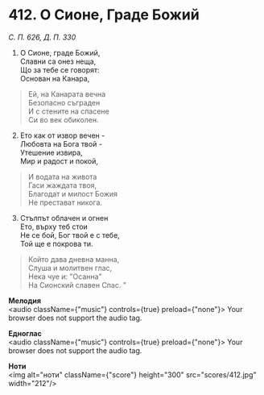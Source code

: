 # 412. О Сионе, Граде Божий

_С. П. 626, Д. П. 330_

1. О Сионе, граде Божий,  
Славни са онез неща,  
Що за тебе се говорят:  
Основан на Канара,  

> Ей, на Канарата вечна  
> Безопасно съграден  
> И с стените на спасене  
> Си во век обиколен.  

2. Ето как от извор вечен -  
Любовта на Бога твой -  
Утешение извира,  
Мир и радост и покой,  

> И водата на живота  
> Гаси жаждата твоя,  
> Благодат и милост Божия  
> Не престават никога.  

3. Стълпът облачен и огнен  
Ето, върху теб стои  
Не се бой, Бог твой е с тебе,  
Той ще е покрова ти.  

> Който дава дневна манна,  
> Слуша и молитвен глас,  
> Нека чуе и: "Осанна"  
> На Сионский славен Спас. "

**Мелодия**  
<audio className={"music"} controls={true} preload={"none"}>
    <source src="mp3/412.mp3" type="audio/mpeg"/>
    Your browser does not support the audio tag.
</audio>

**Едноглас**  
<audio className={"music"} controls={true} preload={"none"}>
    <source src="transp/412.mp3" type="audio/mpeg"/>
    Your browser does not support the audio tag.
</audio>

**Ноти**  
<img alt="ноти" className={"score"} height="300" src="scores/412.jpg" width="212"/>
